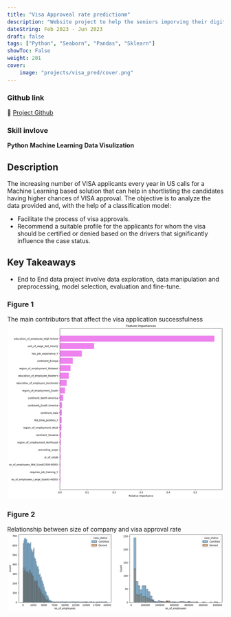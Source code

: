 ```yaml
---
title: "Visa Approveal rate predictionm"
description: "Website project to help the seniors imporving their digital literacy"
dateString: Feb 2023 - Jun 2023
draft: false
tags: ["Python", "Seaborn", "Pandas", "Sklearn"]
showToc: False
weight: 201
cover:
    image: "projects/visa_pred/cover.png"
--- 
```

### Github link
💾 [Project Github](https://github.com/HanL1223/visa_pred)

### Skill invlove
**Python**  **Machine Learning** **Data Visulization** 

## Description
The increasing number of VISA applicants every year in US calls for a Machine Learning based solution that can help in shortlisting the candidates having higher chances of VISA approval. The objective is to analyze the data provided and, with the help of a classification model:
* Facilitate the process of visa approvals.
* Recommend a suitable profile for the applicants for whom the visa should be certified or denied based on the drivers that significantly influence the case status. 
## Key Takeaways
- End to End data project involve data exploration, data manipulation and preprocessing, model selection, evaluation and fine-tune.

### Figure 1
The main contributors that affect the visa application successfulness
<img src="/static/projects/visa_pred/output3.png" alt="demo" class="img-responsive">

### Figure 2
Relationship between size of company and visa approval rate
<img src="/static/projects/visa_pred/output2.png" alt="demo" class="img-responsive">



